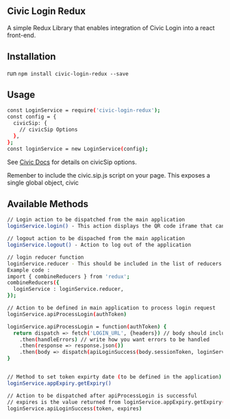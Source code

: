## Civic Login Redux

A simple Redux Library that enables integration of Civic Login into a react front-end.

## Installation

run `npm install civic-login-redux --save`
## Usage
```bash
const LoginService = require('civic-login-redux');
const config = {
  civicSip: {
    // civicSip Options
  },
};
const loginService = new LoginService(config);
```
See [Civic Docs](https://docs.civic.com/#GettingStarted) for details on civicSip options.

Remenber to include the civic.sip.js script on your page. This exposes a single global object, civic



## Available Methods
``` bash
// Login action to be dispatched from the main application
loginService.login() - This action displays the QR code iframe that can be scanned using the mobile app

// logout action to be dispached from the main application
loginService.logout() - Action to log out of the application

// login reducer function
loginService.reducer - This should be included in the list of reducers of the main application
Example code :
import { combineReducers } from 'redux';
combineReducers({
  loginService : loginService.reducer,
});

// Action to be defined in main application to process login request
loginService.apiProcessLogin(authToken)

loginService.apiProcessLogin = function(authToken) {
  return dispatch => fetch('LOGIN_URL', {headers}) // body should include the authtoken
    .then(handleErrors) // write how you want errors to be handled
    .then(response => response.json())
    .then(body => dispatch(apiLoginSuccess(body.sessionToken, loginService.appService.getExpiry())));
}


// Method to set token expirty date (to be defined in the application)
loginService.appExpiry.getExpiry()

// Action to be dispatched after apiProcessLogin is successful 
// expires is the value returned from loginService.appExpiry.getExpiry()
loginService.apiLoginSuccess(token, expires) 
```

